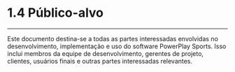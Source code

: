 # 1.4 Público-alvo

---

Este documento destina-se a todas as partes interessadas envolvidas no desenvolvimento, implementação e uso do software PowerPlay Sports. Isso inclui membros da equipe de desenvolvimento, gerentes de projeto, clientes, usuários finais e outras partes interessadas relevantes.
